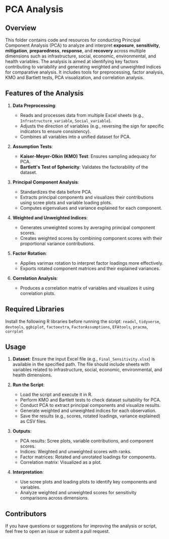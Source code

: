 # **PCA Analysis**

## **Overview**
This folder contains code and resources for conducting Principal Component Analysis (PCA) to analyze and interpret **exposure**, **sensitivity**, **mitigation**, **preparedness**, **response**, and **recovery** across multiple dimensions such as infrastructure, social, economic, environmental, and health variables. The analysis is aimed at identifying key factors contributing to variability and generating weighted and unweighted indices for comparative analysis. It includes tools for preprocessing, factor analysis, KMO and Bartlett tests, PCA visualization, and correlation analysis.

## **Features of the Analysis**
1. **Data Preprocessing**: 
   - Reads and processes data from multiple Excel sheets (e.g., `Infrastructure_variable`, `Social_variable`).
   - Adjusts the direction of variables (e.g., reversing the sign for specific indicators to ensure consistency).
   - Combines all variables into a unified dataset for PCA.

2. **Assumption Tests**:
   - **Kaiser-Meyer-Olkin (KMO) Test**: Ensures sampling adequacy for PCA.
   - **Bartlett's Test of Sphericity**: Validates the factorability of the dataset.

3. **Principal Component Analysis**:
   - Standardizes the data before PCA.
   - Extracts principal components and visualizes their contributions using scree plots and variable loading plots.
   - Computes eigenvalues and variance explained for each component.

4. **Weighted and Unweighted Indices**:
   - Generates unweighted scores by averaging principal component scores.
   - Creates weighted scores by combining component scores with their proportional variance contributions.

5. **Factor Rotation**:
   - Applies varimax rotation to interpret factor loadings more effectively.
   - Exports rotated component matrices and their explained variances.

6. **Correlation Analysis**:
   - Produces a correlation matrix of variables and visualizes it using correlation plots.

## **Required Libraries**
Install the following R libraries before running the script: `readxl`, `tidyverse`, `devtools`, `ggbiplot`, `factoextra`, `FactorAssumptions`, `EFAtools`, `pracma`, `corrplot`

## **Usage**
1. **Dataset**: Ensure the input Excel file (e.g., `Final_Sensitivity.xlsx`) is available in the specified path. The file should include sheets with variables related to infrastructure, social, economic, environmental, and health dimensions.

2. **Run the Script**:
   - Load the script and execute it in R.
   - Perform KMO and Bartlett tests to check dataset suitability for PCA.
   - Conduct PCA to extract principal components and visualize results.
   - Generate weighted and unweighted indices for each observation.
   - Save the results (e.g., scores, rotated loadings, variance explained) as CSV files.

3. **Outputs**:
   - PCA results: Scree plots, variable contributions, and component scores.
   - Indices: Weighted and unweighted scores with ranks.
   - Factor matrices: Rotated and unrotated loadings for components.
   - Correlation matrix: Visualized as a plot.

4. **Interpretation**:
   - Use scree plots and loading plots to identify key components and variables.
   - Analyze weighted and unweighted scores for sensitivity comparisons across dimensions.

## **Contributors**
If you have questions or suggestions for improving the analysis or script, feel free to open an issue or submit a pull request.

